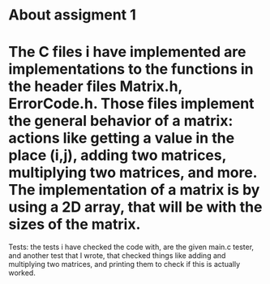 # About assigment 1
The C files i have implemented are implementations to the functions in the header files 
Matrix.h, ErrorCode.h.                                                                                    Those files implement the general behavior of a matrix: actions like getting a value in the place (i,j), adding two matrices, multiplying two matrices, and more. 
The implementation of a matrix is by using a 2D array, that will be with the sizes of the matrix.
==============================================================================================================
Tests: the tests i have checked the code with, are the given main.c tester, and another test that I wrote,
that checked things like adding and multiplying two matrices, and printing them to check if this is actually worked.